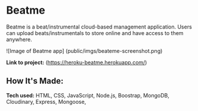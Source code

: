 # Beatme

Beatme is a beat/instrumental cloud-based management application. Users can upload
beats/instrumentals to store online and have access to them anywhere.

![Image of Beatme app] (public/imgs/beateme-screenshot.png)

**Link to project:** (https://heroku-beatme.herokuapp.com/)

## How It's Made:

**Tech used:** HTML, CSS, JavaScript, Node.js, Boostrap, MongoDB, Cloudinary, Express, Mongoose,
